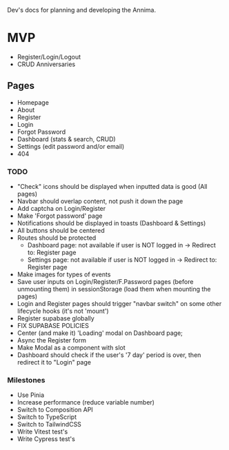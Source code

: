 Dev's docs for planning and developing the Annima.

# MVP

- Register/Login/Logout
- CRUD Anniversaries

## Pages

- Homepage
- About
- Register
- Login
- Forgot Password
- Dashboard (stats & search, CRUD)
- Settings (edit password and/or email)
- 404

### TODO

- "Check" icons should be displayed when inputted data is good (All pages)
- Navbar should overlap content, not push it down the page
- Add captcha on Login/Register
- Make 'Forgot password' page
- Notifications should be displayed in toasts (Dashboard & Settings)
- All buttons should be centered
- Routes should be protected
  - Dashboard page: not available if user is NOT logged in -> Redirect to: Register page
  - Settings page: not available if user is NOT logged in -> Redirect to: Register page
- Make images for types of events
- Save user inputs on Login/Register/F.Password pages (before unmounting them) in sessionStorage (load them when mounting the pages)
- Login and Register pages should trigger "navbar switch" on some other lifecycle hooks (it's not 'mount')
- Register supabase globally
- FIX SUPABASE POLICIES
- Center (and make it) 'Loading' modal on Dashboard page;
- Async the Register form
- Make Modal as a component with slot
- Dashboard should check if the user's '7 day' period is over, then redirect it to "Login" page

### Milestones

- Use Pinia
- Increase performance (reduce variable number)
- Switch to Composition API
- Switch to TypeScript
- Switch to TailwindCSS
- Write Vitest test's
- Write Cypress test's
